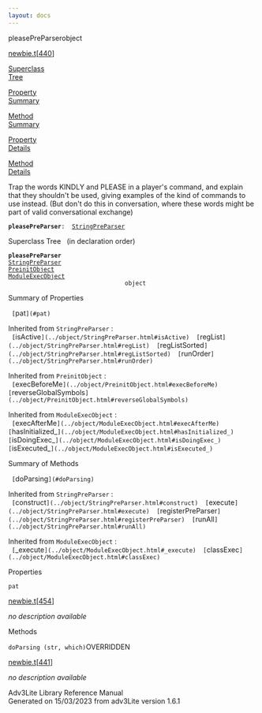 ```yaml
---
layout: docs
---
```

<span class="title">pleasePreParser</span><span class="type">object</span>

[newbie.t](../file/newbie.t.html)\[[440](../source/newbie.t.html#440)\]

[Superclass  
Tree](#_SuperClassTree_)

[Property  
Summary](#_PropSummary_)

[Method  
Summary](#_MethodSummary_)

[Property  
Details](#_Properties_)

[Method  
Details](#_Methods_)



Trap the words KINDLY and PLEASE in a player's command, and explain that
they shouldn't be used, giving examples of the kind of commands to use
instead. (But don't do this in conversation, where these words might be
part of valid conversational exchange)

**`pleasePreParser`**` :   `[`StringPreParser`](../object/StringPreParser.html)



<span id="_SuperClassTree_"></span>



<span class="hdln">Superclass Tree</span>   (in declaration order)



**`pleasePreParser`**  
[`StringPreParser`](../object/StringPreParser.html)  
[`PreinitObject`](../object/PreinitObject.html)  
[`ModuleExecObject`](../object/ModuleExecObject.html)  
`                                 object`  
<span id="_PropSummary_"></span>



<span class="hdln">Summary of Properties</span>  



` [`pat`](#pat)  `

Inherited from `StringPreParser` :  
` [`isActive`](../object/StringPreParser.html#isActive)  [`regList`](../object/StringPreParser.html#regList)  [`regListSorted`](../object/StringPreParser.html#regListSorted)  [`runOrder`](../object/StringPreParser.html#runOrder)  `

Inherited from `PreinitObject` :  
` [`execBeforeMe`](../object/PreinitObject.html#execBeforeMe)  [`reverseGlobalSymbols`](../object/PreinitObject.html#reverseGlobalSymbols)  `

Inherited from `ModuleExecObject` :  
` [`execAfterMe`](../object/ModuleExecObject.html#execAfterMe)  [`hasInitialized_`](../object/ModuleExecObject.html#hasInitialized_)  [`isDoingExec_`](../object/ModuleExecObject.html#isDoingExec_)  [`isExecuted_`](../object/ModuleExecObject.html#isExecuted_)  `

<span id="_MethodSummary_"></span>



<span class="hdln">Summary of Methods</span>  



` [`doParsing`](#doParsing)  `

Inherited from `StringPreParser` :  
` [`construct`](../object/StringPreParser.html#construct)  [`execute`](../object/StringPreParser.html#execute)  [`registerPreParser`](../object/StringPreParser.html#registerPreParser)  [`runAll`](../object/StringPreParser.html#runAll)  `



Inherited from `ModuleExecObject` :  
` [`_execute`](../object/ModuleExecObject.html#_execute)  [`classExec`](../object/ModuleExecObject.html#classExec)  `

<span id="_Properties_"></span>



<span class="hdln">Properties</span>  



<span id="pat"></span>

`pat`

[newbie.t](../file/newbie.t.html)\[[454](../source/newbie.t.html#454)\]



*no description available*



<span id="_Methods_"></span>



<span class="hdln">Methods</span>  



<span id="doParsing"></span>

`doParsing (str, which)`<span class="rem">OVERRIDDEN</span>

[newbie.t](../file/newbie.t.html)\[[441](../source/newbie.t.html#441)\]



*no description available*





Adv3Lite Library Reference Manual  
Generated on 15/03/2023 from adv3Lite version 1.6.1


